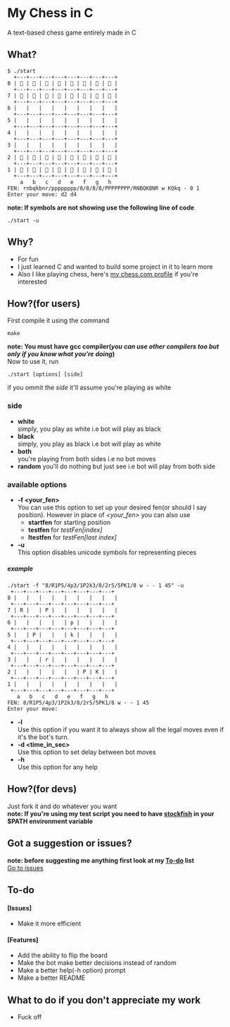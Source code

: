 
# My Chess in C
A text-based chess game entirely made in C

## What?
```
$ ./start
  +---+---+---+---+---+---+---+---+
8 | 󰡛 | 󰡘 | 󰡜 | 󰡚 | 󰡗 | 󰡜 | 󰡘 | 󰡛 |
  +---+---+---+---+---+---+---+---+
7 | 󰡙 | 󰡙 | 󰡙 | 󰡙 | 󰡙 | 󰡙 | 󰡙 | 󰡙 |
  +---+---+---+---+---+---+---+---+
6 |   |   |   |   |   |   |   |   |
  +---+---+---+---+---+---+---+---+
5 |   |   |   |   |   |   |   |   |
  +---+---+---+---+---+---+---+---+
4 |   |   |   |   |   |   |   |   |
  +---+---+---+---+---+---+---+---+
3 |   |   |   |   |   |   |   |   |
  +---+---+---+---+---+---+---+---+
2 | 󰡙 | 󰡙 | 󰡙 | 󰡙 | 󰡙 | 󰡙 | 󰡙 | 󰡙 |
  +---+---+---+---+---+---+---+---+
1 | 󰡛 | 󰡘 | 󰡜 | 󰡚 | 󰡗 | 󰡜 | 󰡘 | 󰡛 |
  +---+---+---+---+---+---+---+---+
    a   b   c   d   e   f   g   h
FEN: rnbqkbnr/pppppppp/8/8/8/8/PPPPPPPP/RNBQKBNR w KQkq - 0 1
Enter your move: d2 d4
```
**note: If symbols are not showing use the following line of code**
```
./start -u
```

## Why?
* For fun
* I just learned C and wanted to build some project in it to learn more
* Also I like playing chess, here's [my chess.com profile](https://chess.com/member/andy_on_chess) if you're interested

## How?(for users)
First compile it using the command
```
make
```
**note: You must have gcc compiler(_you can use other compilers too but only if you know what you're doing_)**  
Now to use it, run
```
./start [options] [side]
```
if you ommit the _side_ it'll assume you're playing as white
### side
* **white**  
 simply, you play as white i.e bot will play as black
* **black**  
 simply, you play as black i.e bot will play as white
* **both**  
 you're playing from both sides i.e no bot moves
* **random**
 you'll do nothing but just see i.e bot will play from both side
### available options
* **-f <your_fen>**  
 You can use this option to set up your desired fen(or should I say position). However in place of _<your_fen>_ you can also use
  * **startfen** for starting position
  * **testfen <index>** for _testFen[index]_
  * **ltestfen** for _testFen[last index]_  
* **-u**  
 This option disables unicode symbols for representing pieces
 ##### example
 ```
 ./start -f "8/R1P5/4p3/1P2k3/8/2r5/5PK1/8 w - - 1 45" -u
  +---+---+---+---+---+---+---+---+
8 |   |   |   |   |   |   |   |   |
  +---+---+---+---+---+---+---+---+
7 | R |   | P |   |   |   |   |   |
  +---+---+---+---+---+---+---+---+
6 |   |   |   |   | p |   |   |   |
  +---+---+---+---+---+---+---+---+
5 |   | P |   |   | k |   |   |   |
  +---+---+---+---+---+---+---+---+
4 |   |   |   |   |   |   |   |   |
  +---+---+---+---+---+---+---+---+
3 |   |   | r |   |   |   |   |   |
  +---+---+---+---+---+---+---+---+
2 |   |   |   |   |   | P | K |   |
  +---+---+---+---+---+---+---+---+
1 |   |   |   |   |   |   |   |   |
  +---+---+---+---+---+---+---+---+
    a   b   c   d   e   f   g   h
FEN: 8/R1P5/4p3/1P2k3/8/2r5/5PK1/8 w - - 1 45
Enter your move:
 ```
* **-l**  
 Use this option if you want it to always show all the legal moves even if it's the bot's turn.
* **-d <time_in_sec>**  
 Use this option to set delay between bot moves
* **-h**  
 Use this option for any help

## How?(for devs)
Just fork it and do whatever you want  
**note: If you're using my test script you need to have [stockfish](https://github.com/official-stockfish/Stockfish) in your $PATH environment variable**

## Got a suggestion or issues?
**note: before suggesting me anything first look at my [To-do](#to-do) list**  
[Go to issues](https://github.com/andyongith/mychessinC/issues)

## To-do
#### [Issues]
* Make it more efficient
#### [Features]
* Add the ability to flip the board
* Make the bot make better decisions instead of random
* Make a better help(-h option) prompt
* Make a better README

## What to do if you don't appreciate my work
* Fuck off
